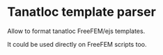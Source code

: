 # Tanatloc template parser

Allow to format tanatloc FreeFEM/ejs templates.

It could be used directly on FreeFEM scripts too.
